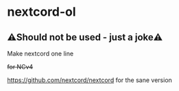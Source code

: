# nextcord-ol

## :warning:**Should not be used - just a joke**:warning:

Make nextcord one line

~~for NCv4~~

<https://github.com/nextcord/nextcord> for the sane version
